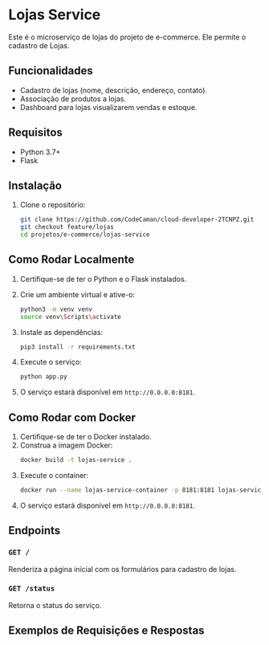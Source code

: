 
# Lojas Service

Este é o microserviço de lojas do projeto de e-commerce. Ele permite o cadastro de Lojas.

## Funcionalidades

- Cadastro de lojas (nome, descrição, endereço, contato).
- Associação de produtos a lojas.
- Dashboard para lojas visualizarem vendas e estoque.
  
## Requisitos

- Python 3.7+
- Flask

## Instalação

1. Clone o repositório:

    ```bash
    git clone https://github.com/CodeCaman/cloud-developer-2TCNPZ.git
    git checkout feature/lojas
    cd projetos/e-commerce/lojas-service
    ```


## Como Rodar Localmente
1. Certifique-se de ter o Python e o Flask instalados.
   
2. Crie um ambiente virtual e ative-o:

    ```bash
    python3 -m venv venv
    source venv\Scripts\activate
    ```

3. Instale as dependências:

    ```bash
    pip3 install -r requirements.txt
    ```

4. Execute o serviço:
    ```sh
    python app.py
    ```
5. O serviço estará disponível em `http://0.0.0.0:8181`.

## Como Rodar com Docker

1. Certifique-se de ter o Docker instalado.
2. Construa a imagem Docker:
    ```sh
    docker build -t lojas-service .
    ```
3. Execute o container:
    ```sh
    docker run --name lojas-service-container -p 8181:8181 lojas-service
    ```
4. O serviço estará disponível em `http://0.0.0.0:8181`.


## Endpoints

### `GET /`

Renderiza a página inicial com os formulários para cadastro de lojas.


### `GET /status`

Retorna o status do serviço.



## Exemplos de Requisições e Respostas

